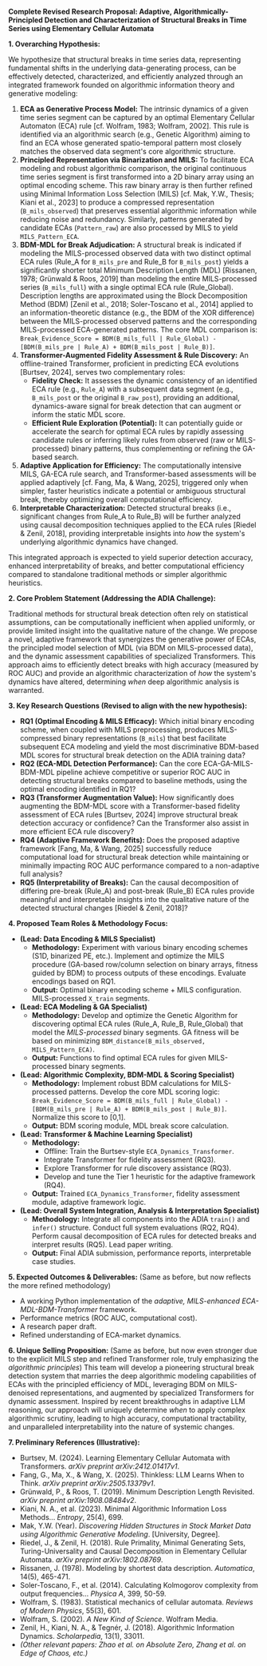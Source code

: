 **Complete Revised Research Proposal: Adaptive, Algorithmically-Principled Detection and Characterization of Structural Breaks in Time Series using Elementary Cellular Automata**

**1. Overarching Hypothesis:**

We hypothesize that structural breaks in time series data, representing fundamental shifts in the underlying data-generating process, can be effectively detected, characterized, and efficiently analyzed through an integrated framework founded on algorithmic information theory and generative modeling:

1.  **ECA as Generative Process Model:** The intrinsic dynamics of a given time series segment can be captured by an optimal Elementary Cellular Automaton (ECA) rule [cf. Wolfram, 1983; Wolfram, 2002]. This rule is identified via an algorithmic search (e.g., Genetic Algorithm) aiming to find an ECA whose generated spatio-temporal pattern most closely matches the observed data segment's core algorithmic structure.
2.  **Principled Representation via Binarization and MILS:** To facilitate ECA modeling and robust algorithmic comparison, the original continuous time series segment is first transformed into a 2D binary array using an optimal encoding scheme. This raw binary array is then further refined using Minimal Information Loss Selection (MILS) [cf. Mak, Y.W., Thesis; Kiani et al., 2023] to produce a compressed representation (`B_mils_observed`) that preserves essential algorithmic information while reducing noise and redundancy. Similarly, patterns generated by candidate ECAs (`Pattern_raw`) are also processed by MILS to yield `MILS_Pattern_ECA`.
3.  **BDM-MDL for Break Adjudication:** A structural break is indicated if modeling the MILS-processed observed data with two distinct optimal ECA rules (Rule_A for `B_mils_pre` and Rule_B for `B_mils_post`) yields a significantly shorter total Minimum Description Length (MDL) [Rissanen, 1978; Grünwald & Roos, 2019] than modeling the entire MILS-processed series (`B_mils_full`) with a single optimal ECA rule (Rule_Global). Description lengths are approximated using the Block Decomposition Method (BDM) [Zenil et al., 2018; Soler-Toscano et al., 2014] applied to an information-theoretic distance (e.g., the BDM of the XOR difference) between the MILS-processed observed patterns and the corresponding MILS-processed ECA-generated patterns. The core MDL comparison is:
    `Break_Evidence_Score = BDM(B_mils_full | Rule_Global) - [BDM(B_mils_pre | Rule_A) + BDM(B_mils_post | Rule_B)]`.
4.  **Transformer-Augmented Fidelity Assessment & Rule Discovery:** An offline-trained Transformer, proficient in predicting ECA evolutions [Burtsev, 2024], serves two complementary roles:
    *   **Fidelity Check:** It assesses the dynamic consistency of an identified ECA rule (e.g., `Rule_A`) with a subsequent data segment (e.g., `B_mils_post` or the original `B_raw_post`), providing an additional, dynamics-aware signal for break detection that can augment or inform the static MDL score.
    *   **Efficient Rule Exploration (Potential):** It can potentially guide or accelerate the search for optimal ECA rules by rapidly assessing candidate rules or inferring likely rules from observed (raw or MILS-processed) binary patterns, thus complementing or refining the GA-based search.
5.  **Adaptive Application for Efficiency:** The computationally intensive MILS, GA-ECA rule search, and Transformer-based assessments will be applied adaptively [cf. Fang, Ma, & Wang, 2025], triggered only when simpler, faster heuristics indicate a potential or ambiguous structural break, thereby optimizing overall computational efficiency.
6.  **Interpretable Characterization:** Detected structural breaks (i.e., significant changes from Rule_A to Rule_B) will be further analyzed using causal decomposition techniques applied to the ECA rules [Riedel & Zenil, 2018], providing interpretable insights into *how* the system's underlying algorithmic dynamics have changed.

This integrated approach is expected to yield superior detection accuracy, enhanced interpretability of breaks, and better computational efficiency compared to standalone traditional methods or simpler algorithmic heuristics.

**2. Core Problem Statement (Addressing the ADIA Challenge):**

Traditional methods for structural break detection often rely on statistical assumptions, can be computationally inefficient when applied uniformly, or provide limited insight into the qualitative nature of the change. We propose a novel, adaptive framework that synergizes the generative power of ECAs, the principled model selection of MDL (via BDM on MILS-processed data), and the dynamic assessment capabilities of specialized Transformers. This approach aims to efficiently detect breaks with high accuracy (measured by ROC AUC) and provide an algorithmic characterization of *how* the system's dynamics have altered, determining *when* deep algorithmic analysis is warranted.

**3. Key Research Questions (Revised to align with the new hypothesis):**

*   **RQ1 (Optimal Encoding & MILS Efficacy):** Which initial binary encoding scheme, when coupled with MILS preprocessing, produces MILS-compressed binary representations (`B_mils`) that best facilitate subsequent ECA modeling and yield the most discriminative BDM-based MDL scores for structural break detection on the ADIA training data?
*   **RQ2 (ECA-MDL Detection Performance):** Can the core ECA-GA-MILS-BDM-MDL pipeline achieve competitive or superior ROC AUC in detecting structural breaks compared to baseline methods, using the optimal encoding identified in RQ1?
*   **RQ3 (Transformer Augmentation Value):** How significantly does augmenting the BDM-MDL score with a Transformer-based fidelity assessment of ECA rules [Burtsev, 2024] improve structural break detection accuracy or confidence? Can the Transformer also assist in more efficient ECA rule discovery?
*   **RQ4 (Adaptive Framework Benefits):** Does the proposed adaptive framework [Fang, Ma, & Wang, 2025] successfully reduce computational load for structural break detection while maintaining or minimally impacting ROC AUC performance compared to a non-adaptive full analysis?
*   **RQ5 (Interpretability of Breaks):** Can the causal decomposition of differing pre-break (Rule_A) and post-break (Rule_B) ECA rules provide meaningful and interpretable insights into the qualitative nature of the detected structural changes [Riedel & Zenil, 2018]?

**4. Proposed Team Roles & Methodology Focus:**

*   **(Lead: Data Encoding & MILS Specialist)**
    *   **Methodology:** Experiment with various binary encoding schemes (S1D, binarized PE, etc.). Implement and optimize the MILS procedure (GA-based row/column selection on binary arrays, fitness guided by BDM) to process outputs of these encodings. Evaluate encodings based on RQ1.
    *   **Output:** Optimal binary encoding scheme + MILS configuration. MILS-processed `X_train` segments.
*   **(Lead: ECA Modeling & GA Specialist)**
    *   **Methodology:** Develop and optimize the Genetic Algorithm for discovering optimal ECA rules (Rule_A, Rule_B, Rule_Global) that model the *MILS-processed* binary segments. GA fitness will be based on minimizing `BDM_distance(B_mils_observed, MILS_Pattern_ECA)`.
    *   **Output:** Functions to find optimal ECA rules for given MILS-processed binary segments.
*   **(Lead: Algorithmic Complexity, BDM-MDL & Scoring Specialist)**
    *   **Methodology:** Implement robust BDM calculations for MILS-processed patterns. Develop the core MDL scoring logic: `Break_Evidence_Score = BDM(B_mils_full | Rule_Global) - [BDM(B_mils_pre | Rule_A) + BDM(B_mils_post | Rule_B)]`. Normalize this score to [0,1].
    *   **Output:** BDM scoring module, MDL break score calculation.
*   **(Lead: Transformer & Machine Learning Specialist)**
    *   **Methodology:**
        *   Offline: Train the Burtsev-style `ECA_Dynamics_Transformer`.
        *   Integrate Transformer for fidelity assessment (RQ3).
        *   Explore Transformer for rule discovery assistance (RQ3).
        *   Develop and tune the Tier 1 heuristic for the adaptive framework (RQ4).
    *   **Output:** Trained `ECA_Dynamics_Transformer`, fidelity assessment module, adaptive framework logic.
*   **(Lead: Overall System Integration, Analysis & Interpretation Specialist)**
    *   **Methodology:** Integrate all components into the ADIA `train()` and `infer()` structure. Conduct full system evaluations (RQ2, RQ4). Perform causal decomposition of ECA rules for detected breaks and interpret results (RQ5). Lead paper writing.
    *   **Output:** Final ADIA submission, performance reports, interpretable case studies.

**5. Expected Outcomes & Deliverables:** (Same as before, but now reflects the more refined methodology)
*   A working Python implementation of the *adaptive, MILS-enhanced ECA-MDL-BDM-Transformer* framework.
*   Performance metrics (ROC AUC, computational cost).
*   A research paper draft.
*   Refined understanding of ECA-market dynamics.

**6. Unique Selling Proposition:** (Same as before, but now even stronger due to the explicit MILS step and refined Transformer role, truly emphasizing the *algorithmic principles*)
This team will develop a pioneering structural break detection system that marries the deep algorithmic modeling capabilities of ECAs with the principled efficiency of MDL, leveraging BDM on MILS-denoised representations, and augmented by specialized Transformers for dynamic assessment. Inspired by recent breakthroughs in adaptive LLM reasoning, our approach will uniquely determine *when* to apply complex algorithmic scrutiny, leading to high accuracy, computational tractability, and unparalleled interpretability into the nature of systemic changes.

**7. Preliminary References (Illustrative):**

*   Burtsev, M. (2024). Learning Elementary Cellular Automata with Transformers. *arXiv preprint arXiv:2412.01417v1*.
*   Fang, G., Ma, X., & Wang, X. (2025). Thinkless: LLM Learns When to Think. *arXiv preprint arXiv:2505.13379v1*.
*   Grünwald, P., & Roos, T. (2019). Minimum Description Length Revisited. *arXiv preprint arXiv:1908.08484v2*.
*   Kiani, N. A., et al. (2023). Minimal Algorithmic Information Loss Methods... *Entropy*, 25(4), 699.
*   Mak, Y.W. (Year). *Discovering Hidden Structures in Stock Market Data using Algorithmic Generative Modeling*. \[University, Degree].
*   Riedel, J., & Zenil, H. (2018). Rule Primality, Minimal Generating Sets, Turing-Universality and Causal Decomposition in Elementary Cellular Automata. *arXiv preprint arXiv:1802.08769*.
*   Rissanen, J. (1978). Modeling by shortest data description. *Automatica*, 14(5), 465-471.
*   Soler-Toscano, F., et al. (2014). Calculating Kolmogorov complexity from output frequencies... *Physica A*, 399, 50-59.
*   Wolfram, S. (1983). Statistical mechanics of cellular automata. *Reviews of Modern Physics*, 55(3), 601.
*   Wolfram, S. (2002). *A New Kind of Science*. Wolfram Media.
*   Zenil, H., Kiani, N. A., & Tegnér, J. (2018). Algorithmic Information Dynamics. *Scholarpedia*, 13(1), 33011.
*   *(Other relevant papers: Zhao et al. on Absolute Zero, Zhang et al. on Edge of Chaos, etc.)*
